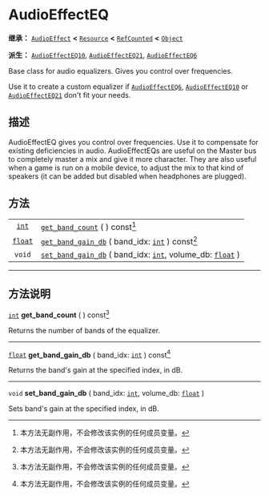<!-- ⚠ 请勿编辑本文件 ⚠ -->
<!-- 本文档使用脚本从 WeDot 引擎源码仓库生成。 -->
<!-- 生成脚本：https://github.com/WeDot-Engine/WeDot/tree/4.3/doc/tools/make_md.py； -->
<!-- 原文件：https://github.com/WeDot-Engine/WeDot/tree/4.3/doc/classes/AudioEffectEQ.xml。 -->

<div id="_class_audioeffecteq"></div>

# AudioEffectEQ

**继承：** [`AudioEffect`](class_audioeffect.md) **<** [`Resource`](class_resource.md) **<** [`RefCounted`](class_refcounted.md) **<** [`Object`](class_object.md)

**派生：** [`AudioEffectEQ10`](class_audioeffecteq10.md), [`AudioEffectEQ21`](class_audioeffecteq21.md), [`AudioEffectEQ6`](class_audioeffecteq6.md)

Base class for audio equalizers. Gives you control over frequencies.

Use it to create a custom equalizer if [`AudioEffectEQ6`](class_audioeffecteq6.md), [`AudioEffectEQ10`](class_audioeffecteq10.md) or [`AudioEffectEQ21`](class_audioeffecteq21.md) don't fit your needs.

## 描述

AudioEffectEQ gives you control over frequencies. Use it to compensate for existing deficiencies in audio. AudioEffectEQs are useful on the Master bus to completely master a mix and give it more character. They are also useful when a game is run on a mobile device, to adjust the mix to that kind of speakers (it can be added but disabled when headphones are plugged).

## 方法

|||
|:-:|:--|
| [`int`](class_int.md)     | [`get_band_count`](class_audioeffecteqmd#class_audioeffecteq_method_get_band_count) ( ) const[^const]                                                             |
| [`float`](class_float.md) | [`get_band_gain_db`](class_audioeffecteqmd#class_audioeffecteq_method_get_band_gain_db) ( band_idx: [`int`](class_int.md) ) const[^const]                         |
| `void`                    | [`set_band_gain_db`](class_audioeffecteqmd#class_audioeffecteq_method_set_band_gain_db) ( band_idx: [`int`](class_int.md), volume_db: [`float`](class_float.md) ) |

<!-- rst-class:: classref-section-separator -->

---

## 方法说明

<div id="_class_audioeffecteq_method_get_band_count"></div>

[`int`](class_int.md) **get_band_count** ( ) const[^const]<div id="class_audioeffecteq_method_get_band_count"></div>

Returns the number of bands of the equalizer.

<!-- rst-class:: classref-item-separator -->

---

<div id="_class_audioeffecteq_method_get_band_gain_db"></div>

[`float`](class_float.md) **get_band_gain_db** ( band_idx: [`int`](class_int.md) ) const[^const]<div id="class_audioeffecteq_method_get_band_gain_db"></div>

Returns the band's gain at the specified index, in dB.

<!-- rst-class:: classref-item-separator -->

---

<div id="_class_audioeffecteq_method_set_band_gain_db"></div>

`void` **set_band_gain_db** ( band_idx: [`int`](class_int.md), volume_db: [`float`](class_float.md) )<div id="class_audioeffecteq_method_set_band_gain_db"></div>

Sets band's gain at the specified index, in dB.

[^virtual]: 本方法通常需要用户覆盖才能生效。
[^const]: 本方法无副作用，不会修改该实例的任何成员变量。
[^vararg]: 本方法除了能接受在此处描述的参数外，还能够继续接受任意数量的参数。
[^constructor]: 本方法用于构造某个类型。
[^static]: 调用本方法无需实例，可直接使用类名进行调用。
[^operator]: 本方法描述的是使用本类型作为左操作数的有效运算符。
[^bitfield]: 这个值是由下列位标志构成位掩码的整数。
[^void]: 无返回值。
